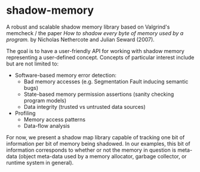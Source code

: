 shadow-memory
=============

A robust and scalable shadow memory library based on Valgrind's memcheck / the paper
*How to shadow every byte of memory used by a program.* by Nicholas Nethercote and
Julian Seward (2007).

The goal is to have a user-friendly API for working with shadow memory representing
a user-defined concept. Concepts of particular interest include but are not limited to:

* Software-based memory error detection:
  * Bad memory accesses (e.g. Segmentation Fault inducing semantic bugs)
  * State-based memory permission assertions (sanity checking program models)
  * Data integrity (trusted vs untrusted data sources)
* Profiling
  * Memory access patterns
  * Data-flow analysis

For now, we present a shadow map library capable of tracking one bit of information
per bit of memory being shadowed. In our examples, this bit of information corresponds
to whether or not the memory in question is meta-data (object meta-data used by
a memory allocator, garbage collector, or runtime system in general).
